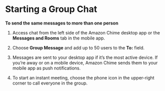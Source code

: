 # Starting a Group Chat<a name="group-chat"></a>

**To send the same messages to more than one person**

1. Access chat from the left side of the Amazon Chime desktop app or the **Messages and Rooms** tab in the mobile app\.

1. Choose **Group Message** and add up to 50 users to the **To:** field\.

1. Messages are sent to your desktop app if it’s the most active device\. If you’re away or on a mobile device, Amazon Chime sends them to your mobile app as push notifications\.

1. To start an instant meeting, choose the phone icon in the upper\-right corner to call everyone in the group\.